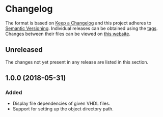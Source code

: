 # Changelog

The format is based on [Keep a Changelog](https://keepachangelog.com/en/1.0.0/) and this project adheres to [Semantic Versioning](https://semver.org/spec/v2.0.0.html). Individual releases can be obtained using the [tags](https://gitlab.com/dominiksalvet/vhdl-makedepend/tags). Changes between their files can be viewed on [this website](https://gitlab.com/dominiksalvet/vhdl-makedepend/compare).

## Unreleased

The changes not yet present in any release are listed in this section.

## 1.0.0 (2018-05-31)

### Added

* Display file dependencies of given VHDL files.
* Support for setting up the object directory path.
